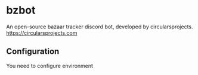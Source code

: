 # bzbot
An open-source bazaar tracker discord bot, developed by circularsprojects.\
https://circularsprojects.com
## Configuration
You need to configure environment 
